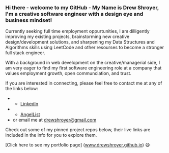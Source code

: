 ### Hi there - welcome to my GitHub - My Name is Drew Shroyer, I'm a creative software engineer with a design eye and business mindset!

Currently seeking full time employment oppurtunities, I am dilligently improving my existing projects, brainstorming new creative design/development solutions, and sharpening my Data Structures and Algorithms skills using LeetCode and other resourses to become a stronger full stack engineer.

With a background in web development on the creative/managerial side, I am very eager to find my first software engineering role at a company that values employment growth, open communciation, and trust.

If you are interested in connecting, please feel free to contact me at any of the links below:

* - [LinkedIn](https://www.linkedin.com/in/drew-shroyer-861b32a4/)
* - [AngelList](https://angel.co/u/drew-drew-shroyer)
* or email me at drewshroyer@gmail.com

Check out some of my pinned project repos below, their live links are included in the info for you to explore them. 

[Click here to see my portfolio page] (www.drewshroyer.github.io) 😄
